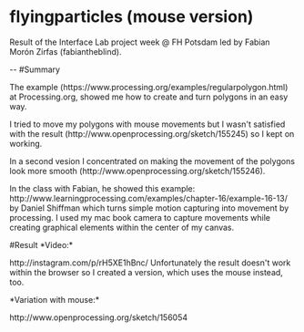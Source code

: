 flyingparticles (mouse version)
=======================

Result of the Interface Lab project week @ FH Potsdam led by Fabian Morón Zirfas (fabiantheblind).

--
#Summary

<p>The example (https://www.processing.org/examples/regularpolygon.html) at Processing.org, showed me how to create and turn polygons in an easy way.

<p>I tried to move my polygons with mouse movements but I wasn't satisfied with the result (http://www.openprocessing.org/sketch/155245) so I kept on working. 

<p>In a second vesion I concentrated on making the movement of the polygons look more smooth (http://www.openprocessing.org/sketch/155246).

<p>In the class with Fabian, he showed this example: http://www.learningprocessing.com/examples/chapter-16/example-16-13/ by Daniel Shiffman which turns simple motion capturing into movement by processing.
I used my mac book camera to capture movements while creating graphical elements within the center of my canvas.
<p>
#Result
*Video:*
<p>http://instagram.com/p/rH5XE1hBnc/
Unfortunately the result doesn't work within the browser so I created a version, which uses the mouse instead, too.
<p>
*Variation with mouse:*
<p>http://www.openprocessing.org/sketch/156054
